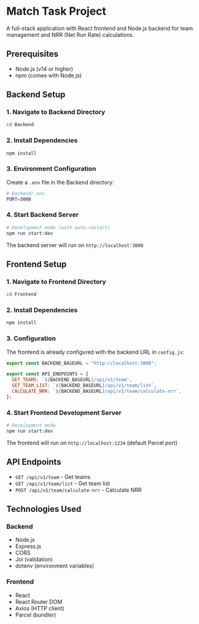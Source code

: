 # Match Task Project

A full-stack application with React frontend and Node.js backend for team management and NRR (Net Run Rate) calculations.

## Prerequisites

- Node.js (v14 or higher)
- npm (comes with Node.js)

## Backend Setup

### 1. Navigate to Backend Directory

```bash
cd Backend
```

### 2. Install Dependencies

```bash
npm install
```

### 3. Environment Configuration

Create a `.env` file in the Backend directory:

```bash
# Backend/.env
PORT=3000
```

### 4. Start Backend Server

```bash
# Development mode (with auto-restart)
npm run start:dev
```

The backend server will run on `http://localhost:3000`

## Frontend Setup

### 1. Navigate to Frontend Directory

```bash
cd Frontend
```

### 2. Install Dependencies

```bash
npm install
```

### 3. Configuration

The frontend is already configured with the backend URL in `config.js`:

```javascript
export const BACKEND_BASEURL = "http://localhost:3000";

export const API_ENDPOINTS = {
  GET_TEAMS: `${BACKEND_BASEURL}/api/v1/team`,
  GET_TEAM_LIST: `${BACKEND_BASEURL}/api/v1/team/list`,
  CALCULATE_NRR: `${BACKEND_BASEURL}/api/v1/team/calculate-nrr`,
};
```

### 4. Start Frontend Development Server

```bash
# Development mode
npm run start:dev
```

The frontend will run on `http://localhost:1234` (default Parcel port)

## API Endpoints

- `GET /api/v1/team` - Get teams
- `GET /api/v1/team/list` - Get team list
- `POST /api/v1/team/calculate-nrr` - Calculate NRR

## Technologies Used

### Backend

- Node.js
- Express.js
- CORS
- Joi (validation)
- dotenv (environment variables)

### Frontend

- React
- React Router DOM
- Axios (HTTP client)
- Parcel (bundler)

